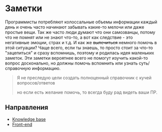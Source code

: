 # Заметки

Программисты потребляют колоссальные объемы информации каждый день и очень часто начинают забывать какие-то мелочи или даже простые вещи.
Так же часто люди думают что они самозванцы, потому что не помнят или не знают что-то, а вот как следствие - это негативные эмоции, страх и т.д.
И как же ~~вылечиться~~ немного помочь в этой ситуации? Чаще всего, если ты знаешь, то просто стоит за что-то "зацепиться" и сразу вспомнишь,
поэтому и родилась идея маленьких заметок. Эти заметки вероятнее всего не помогут изучить какой-то вопрос досконально,
но должны помочь вспомнить или узнать суть/справочную информацию.

> Я не преследую цели создать полноценный справочник с кучей вопросов/ответов
> 
> но если есть желание помочь, то всегда буду рад видеть ваши ПР.


## Направления

- [Knowledge base](./base/README.md)
- [Front-end](./frontend/README.md)
